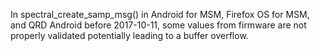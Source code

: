 In spectral_create_samp_msg() in Android for MSM, Firefox OS for MSM, and QRD Android before 2017-10-11, some values from firmware are not properly validated potentially leading to a buffer overflow.